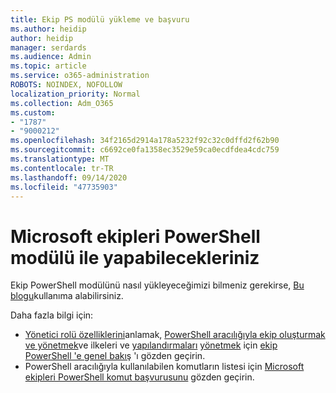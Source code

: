 ```yaml
---
title: Ekip PS modülü yükleme ve başvuru
ms.author: heidip
author: heidip
manager: serdards
ms.audience: Admin
ms.topic: article
ms.service: o365-administration
ROBOTS: NOINDEX, NOFOLLOW
localization_priority: Normal
ms.collection: Adm_O365
ms.custom:
- "1787"
- "9000212"
ms.openlocfilehash: 34f2165d2914a178a5232f92c32c0dffd2f62b90
ms.sourcegitcommit: c6692ce0fa1358ec3529e59ca0ecdfdea4cdc759
ms.translationtype: MT
ms.contentlocale: tr-TR
ms.lasthandoff: 09/14/2020
ms.locfileid: "47735903"
---
```

# <a name="what-you-can-accomplish-with-microsoft-teams-powershell-module"></a>Microsoft ekipleri PowerShell modülü ile yapabilecekleriniz

Ekip PowerShell modülünü nasıl yükleyeceğimizi bilmeniz gerekirse, [Bu blogu](https://blogs.technet.microsoft.com/skypehybridguy/2017/11/07/microsoft-teams-powershell-support/)kullanıma alabilirsiniz.

Daha fazla bilgi için:

- [Yönetici rolü özelliklerini](https://docs.microsoft.com/MicrosoftTeams/using-admin-roles)anlamak, [PowerShell aracılığıyla ekip oluşturmak ve yönetmek](https://docs.microsoft.com/MicrosoftTeams/teams-powershell-overview#creating-and-managing-teams-via-powershell)ve ilkeleri ve [yapılandırmaları](https://docs.microsoft.com/MicrosoftTeams/teams-powershell-overview#managing-configurations-via-powershell) [yönetmek](https://docs.microsoft.com/MicrosoftTeams/teams-powershell-overview#managing-policies-via-powershell) için [ekip PowerShell 'e genel bakış](https://docs.microsoft.com/MicrosoftTeams/teams-powershell-overview) 'ı gözden geçirin. 
- PowerShell aracılığıyla kullanılabilen komutların listesi için [Microsoft ekipleri PowerShell komut başvurusunu](https://docs.microsoft.com/powershell/module/teams/?view=teams-ps) gözden geçirin. 
